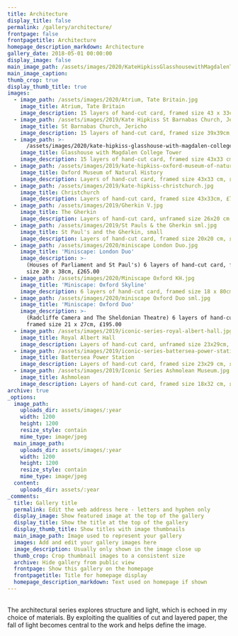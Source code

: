 ```yaml
---
title: Architecture
display_title: false
permalink: /gallery/architecture/
frontpage: false
frontpagetitle: Architecture
homepage_description_markdown: Architecture
gallery_date: 2018-05-01 00:00:00
display_image: false
main_image_path: /assets/images/2020/KateHipkissGlasshousewithMagdalenTower.jpg
main_image_caption:
thumb_crop: true
display_thumb_title: true
images:
  - image_path: /assets/images/2020/Atrium, Tate Britain.jpg
    image_title: Atrium, Tate Britain
    image_description: 15 layers of hand-cut card, framed size 43 x 33cm, £795.00
  - image_path: /assets/images/2019/Kate Hipkiss St Barnabas Church, Jericho.jpg
    image_title: St Barnabas Church, Jericho
    image_description: 15 layers of hand-cut card, framed size 39x39cm, £795.00
  - image_path: >-
      /assets/images/2020/kate-hipkiss-glasshouse-with-magdalen-college-tower-ii-sml.jpg
    image_title: Glasshouse with Magdalen College Tower
    image_description: 15 layers of hand-cut card, framed size 43x33 cm, £925.00
  - image_path: /assets/images/2019/kate-hipkiss-oxford-museum-of-natural-history.jpg
    image_title: Oxford Museum of Natural History
    image_description: Layers of hand-cut card, framed size 43x33 cm, £725.00
  - image_path: /assets/images/2019/kate-hipkiss-christchurch.jpg
    image_title: Christchurch
    image_description: Layers of hand-cut card, framed size 43x33cm, £725.00
  - image_path: /assets/images/2019/Gherkin V.jpg
    image_title: The Gherkin
    image_description: Layers of hand-cut card, unframed size 26x20 cm, £265.00
  - image_path: /assets/images/2019/St Pauls & the Gherkin sml.jpg
    image_title: St Paul's and the Gherkin, small
    image_description: Layers of hand-cut card, framed size 20x20 cm, £150.00
  - image_path: /assets/images/2020/miniscape London Duo.jpg
    image_title: 'Miniscape: London Duo'
    image_description: >-
      (Houses of Parliament and St Paul's) 6 layers of hand-cut card, framed
      size 20 x 38cm, £265.00
  - image_path: /assets/images/2020/Miniscape Oxford KH.jpg
    image_title: 'Miniscape: Oxford Skyline'
    image_description: 6 layers of hand-cut card, framed size 18 x 80cm, £650.00
  - image_path: /assets/images/2020/miniscape Oxford Duo sml.jpg
    image_title: 'Miniscape: Oxford Duo'
    image_description: >-
      (Radcliffe Camera and The Sheldonian Theatre) 6 layers of hand-cut card,
      framed size 21 x 27cm, £195.00
  - image_path: /assets/images/2019/iconic-series-royal-albert-hall.jpg
    image_title: Royal Albert Hall
    image_description: Layers of hand-cut card, unframed size 23x29cm, £295.00
  - image_path: /assets/images/2019/iconic-series-battersea-power-station.jpg
    image_title: Battersea Power Station
    image_description: Layers of hand-cut card, framed size 23x29 cm, £295.00
  - image_path: /assets/images/2019/Iconic Series Ashmolean Museum.jpg
    image_title: Ashmolean
    image_description: Layers of hand-cut card, framed size 18x32 cm, £320.00
archive: true
_options:
  image_path:
    uploads_dir: assets/images/:year
    width: 1200
    height: 1200
    resize_style: contain
    mime_type: image/jpeg
  main_image_path:
    uploads_dir: assets/images/:year
    width: 1200
    height: 1200
    resize_style: contain
    mime_type: image/jpeg
  content:
    uploads_dir: assets/:year
_comments:
  title: Gallery title
  permalink: Edit the web address here - letters and hyphen only
  display_image: Show featured image at the top of the gallery
  display_title: Show the title at the top of the gallery
  display_thumb_title: Show titles with image thumbnails
  main_image_path: Image used to represent your gallery
  images: Add and edit your gallery images here
  image_description: Usually only shown in the image close up
  thumb_crop: Crop thumbnail images to a consistent size
  archive: Hide gallery from public view
  frontpage: Show this gallery on the homepage
  frontpagetitle: Title for homepage display
  homepage_description_markdown: Text used on homepage if shown
---
```


<br>The architectural series explores structure and light, which is echoed in my choice of materials. By exploiting the qualities of cut and layered paper, the fall of light becomes central to the work and helps define the image.
